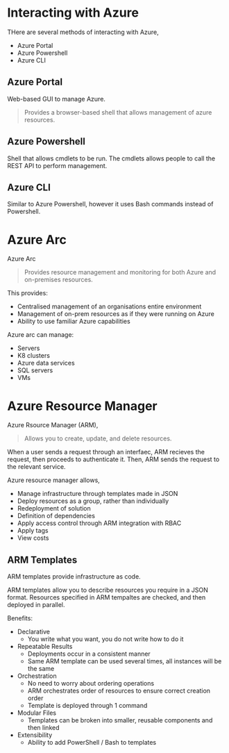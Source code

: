 
# Interacting with Azure

THere are several methods of interacting with Azure,
- Azure Portal
- Azure Powershell
- Azure CLI

## Azure Portal

Web-based GUI to manage Azure.

> Provides a browser-based shell that allows management of azure resources.

## Azure Powershell

Shell that allows cmdlets to be run. The cmdlets allows people to call the REST API to perform
management.

## Azure CLI

Similar to Azure Powershell, however it uses Bash commands instead of Powershell.

# Azure Arc

Azure Arc
> Provides resource management and monitoring for both Azure and on-premises resources.

This provides:
- Centralised management of an organisations entire environment
- Management of on-prem resources as if they were running on Azure
- Ability to use familiar Azure capabilities

Azure arc can manage:
- Servers
- K8 clusters
- Azure data services
- SQL servers
- VMs

# Azure Resource Manager

Azure Rsource Manager (ARM),
> Allows you to create, update, and delete resources.

When a user sends a request through an interfaec, ARM recieves the request, then proceeds to authenticate
it. Then, ARM sends the request to the relevant service.

Azure resource manager allows,
- Manage infrastructure through templates made in JSON
- Deploy resources as a group, rather than individually
- Redeployment of solution
- Definition of dependencies
- Apply access control through ARM integration with RBAC
- Apply tags
- View costs

## ARM Templates

ARM templates provide infrastructure as code.

ARM templates allow you to describe resources you require in a JSON format. Resources specified in
ARM tempaltes are checked, and then deployed in parallel.

Benefits:
- Declarative
    - You write what you want, you do not write how to do it
- Repeatable Results
    - Deployments occur in a consistent manner
    - Same ARM template can be used several times, all instances will be the same
- Orchestration
    - No need to worry about ordering operations
    - ARM orchestrates order of resources to ensure correct creation order
    - Template is deployed through 1 command
- Modular Files
    - Templates can be broken into smaller, reusable components and then linked
- Extensibility
    - Ability to add PowerShell / Bash to templates

